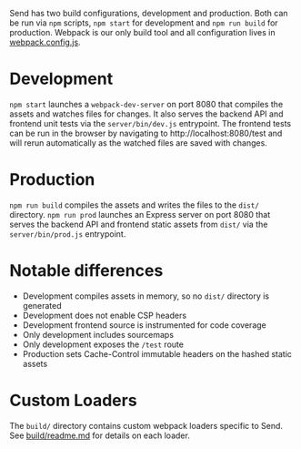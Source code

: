 Send has two build configurations, development and production. Both can be run via `npm` scripts, `npm start` for development and `npm run build` for production. Webpack is our only build tool and all configuration lives in [webpack.config.js](../webpack.config.js).

# Development

`npm start` launches a `webpack-dev-server` on port 8080 that compiles the assets and watches files for changes. It also serves the backend API and frontend unit tests via the `server/bin/dev.js` entrypoint. The frontend tests can be run in the browser by navigating to http://localhost:8080/test and will rerun automatically as the watched files are saved with changes.

# Production

`npm run build` compiles the assets and writes the files to the `dist/` directory. `npm run prod` launches an Express server on port 8080 that serves the backend API and frontend static assets from `dist/` via the `server/bin/prod.js` entrypoint.

# Notable differences

- Development compiles assets in memory, so no `dist/` directory is generated
- Development does not enable CSP headers
- Development frontend source is instrumented for code coverage
- Only development includes sourcemaps
- Only development exposes the `/test` route
- Production sets Cache-Control immutable headers on the hashed static assets

# Custom Loaders

The `build/` directory contains custom webpack loaders specific to Send. See [build/readme.md](../build/readme.md) for details on each loader.